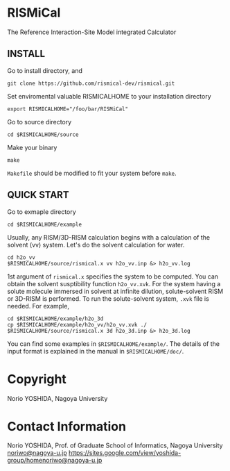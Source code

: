 # RISMiCal
The Reference Interaction-Site Model integrated Calculator

## INSTALL

Go to install directory, and
```
git clone https://github.com/rismical-dev/rismical.git
```
Set enviromental valuable RISMICALHOME to your installation directory
```
export RISMICALHOME="/foo/bar/RISMiCal"
```
Go to source directory
```
cd $RISMICALHOME/source
```
Make your binary
```
make
```
`Makefile` should be modified to fit your system before `make`.

## QUICK START
Go to exmaple directory
```
cd $RISMICALHOME/example
```
Usually, any RISM/3D-RISM calculation begins with a calculation of the solvent (vv) system.
Let's do the solvent calculation for water.
```
cd h2o_vv
$RISMICALHOME/source/rismical.x vv h2o_vv.inp &> h2o_vv.log
```
1st argument of `rismical.x` specifies the system to be computed.
You can obtain the solvent susptibility function `h2o_vv.xvk`.
For the system having a solute molecule immersed in solvent at infinite dilution, solute-solvent RISM or 3D-RISM is performed. 
To run the solute-solvent system, `.xvk` file is needed. 
For example, 
```
cd $RISMICALHOME/example/h2o_3d
cp $RISMICALHOME/example/h2o_vv/h2o_vv.xvk ./
$RISMICALHOME/source/rismical.x 3d h2o_3d.inp &> h2o_3d.log
```
You can find some examples in `$RISMICALHOME/example/`.
The details of the input format is explained in the manual in `$RISMICALHOME/doc/`.

# Copyright
Norio YOSHIDA, Nagoya University

# Contact Information
Norio YOSHIDA, Prof. of Graduate School of Informatics, Nagoya University
noriwo@nagoya-u.jp
https://sites.google.com/view/yoshida-group/homenoriwo@nagoya-u.jp
